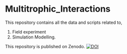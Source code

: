 # Multitrophic_Interactions
This repository contains all the data and scripts related to,
1. Field experiment
2. Simulation Modelling.

This repository is published on Zenodo. [![DOI](https://zenodo.org/badge/979245393.svg)](https://doi.org/10.5281/zenodo.15364151)

